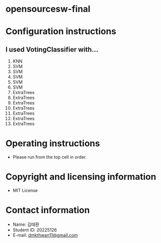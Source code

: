 # opensourcesw-final

# Configuration instructions
## I used VotingClassifier with...
1. KNN
2. SVM
3. SVM
4. SVM
5. SVM
6. SVM
7. ExtraTrees
8. ExtraTrees
9. ExtraTrees
10. ExtraTrees
11. ExtraTrees
12. ExtraTrees
13. ExtraTrees

# Operating instructions
- Please run from the top cell in order.

# Copyright and licensing information
- MIT License

# Contact information
- Name: 김태환
- Student ID: 20225126
- E-mail: dmkthwan11@gmail.com
